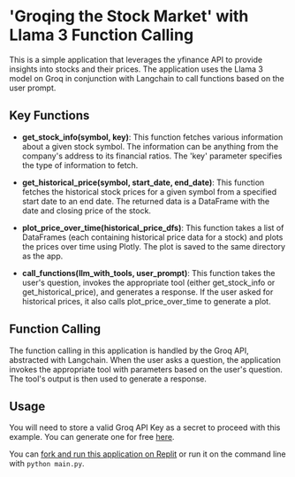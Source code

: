 # 'Groqing the Stock Market' with Llama 3 Function Calling

This is a simple application that leverages the yfinance API to provide insights into stocks and their prices. The application uses the Llama 3 model on Groq in conjunction with Langchain to call functions based on the user prompt.

## Key Functions

- **get_stock_info(symbol, key)**: This function fetches various information about a given stock symbol. The information can be anything from the company's address to its financial ratios. The 'key' parameter specifies the type of information to fetch.

- **get_historical_price(symbol, start_date, end_date)**: This function fetches the historical stock prices for a given symbol from a specified start date to an end date. The returned data is a DataFrame with the date and closing price of the stock.

- **plot_price_over_time(historical_price_dfs)**: This function takes a list of DataFrames (each containing historical price data for a stock) and plots the prices over time using Plotly. The plot is saved to the same directory as the app.

- **call_functions(llm_with_tools, user_prompt)**: This function takes the user's question, invokes the appropriate tool (either get_stock_info or get_historical_price), and generates a response. If the user asked for historical prices, it also calls plot_price_over_time to generate a plot.

## Function Calling

The function calling in this application is handled by the Groq API, abstracted with Langchain. When the user asks a question, the application invokes the appropriate tool with parameters based on the user's question. The tool's output is then used to generate a response.

## Usage

<!-- markdown-link-check-disable -->

You will need to store a valid Groq API Key as a secret to proceed with this example. You can generate one for free [here](https://console.groq.com/keys).

<!-- markdown-link-check-enable -->

You can [fork and run this application on Replit](https://replit.com/@GroqCloud/Groqing-the-Stock-Market-Function-Calling-with-Llama3) or run it on the command line with `python main.py`.
